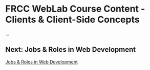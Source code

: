 # FRCC WebLab Course Content - Clients & Client-Side Concepts

...

## Next: Jobs & Roles in Web Development

[Jobs & Roles in Web Development](?md=/course-content/module1/jobs_roles_in_web_development.md)